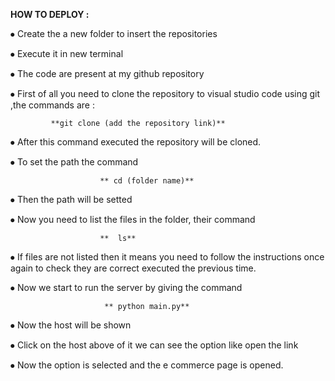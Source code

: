 **HOW TO DEPLOY :**


⦁     Create the a new folder to insert the repositories


⦁	Execute it in new terminal


⦁	The code are present at my github repository


⦁	First of all you need to clone the repository to visual studio code using git ,the commands are :

             **git clone (add the repository link)**

       
⦁	After this command executed the repository will be cloned.


⦁	To set the path the command 
      
                        ** cd (folder name)**

                  
⦁	Then the path will be setted 


⦁	Now you need to list the files in the folder, their command

                        **  ls**
                  
⦁	If files  are not listed then it means you need to follow the instructions once again to check they are correct executed the previous time.

⦁	Now we start to run the server  by giving the command 

                         ** python main.py**
                   
⦁	Now the host will be shown

⦁	Click on the host above of it we can  see the option like open the link

⦁	Now the option is selected and  the e commerce page is opened. 
